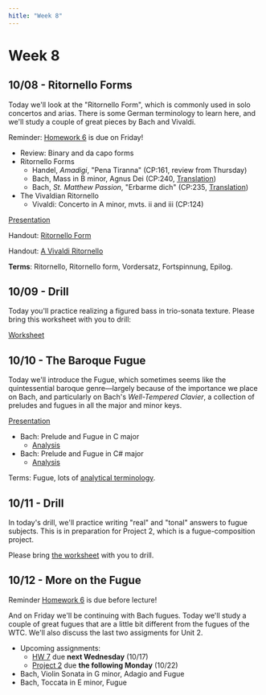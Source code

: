 ```yaml
---
hitle: "Week 8"
---
```


# Week 8

## 10/08 - Ritornello Forms

Today we'll look at the "Ritornello Form", which is commonly used in
solo concertos and arias. There is some German terminology to learn here,
and we'll study a couple of great pieces by Bach and Vivaldi.

Reminder: [Homework 6](HW-6.pdf) is due on Friday!

* Review: Binary and da capo forms
* Ritornello Forms
  * Handel, *Amadigi*, "Pena Tiranna" (CP:161, review from Thursday)
  * Bach, Mass in B minor, Agnus Dei (CP:240, [Translation](/translations/mass.html#agnus-dei))
  * Bach, *St. Matthew Passion*, "Erbarme dich" (CP:235, [Translation](/translations/erbarme-dich.html))
* The Vivaldian Ritornello
  * Vivaldi: Concerto in A minor, mvts. ii and iii (CP:124)

[Presentation](https://docs.google.com/presentation/d/1-ewzePFyKEObYhvM-Ses2aN-dxEtt3SUB3dDbeDyaVs/edit?usp=sharing)

Handout: [Ritornello Form](ritornello-form.pdf)

Handout: [A Vivaldi Ritornello](vivaldi-ritornello-map.pdf)

**Terms**: Ritornello, Ritornello form, Vordersatz, Fortspinnung, Epilog.

## 10/09 - Drill

Today you'll practice realizing a figured bass in trio-sonata texture.
Please bring this worksheet with you to drill:

[Worksheet](worksheet-handel-figured-bass.pdf)

## 10/10 - The Baroque Fugue

Today we'll introduce the Fugue, which sometimes seems like the quintessential
baroque genre—largely because of the importance we place on Bach, and particularly
on Bach's *Well-Tempered Clavier*, a collection of preludes and fugues in all the
major and minor keys.

[Presentation](https://docs.google.com/presentation/d/1SAMsCrVjLZGkc3Hl2hm2gJLPUIIh1SFWpTDL2duSitk/edit?usp=sharing)

* Bach: Prelude and Fugue in C major
  * [Analysis](https://www.youtube.com/watch?v=qodY3wzjhpE)
* Bach: Prelude and Fugue in C# major
  * [Analysis](https://www.youtube.com/watch?v=DkndFX_PkwA)

Terms: Fugue, lots of [analytical terminology](fugue-terminology.pdf).

## 10/11 - Drill

In today's drill, we'll practice writing "real" and "tonal" answers to fugue subjects.
This is in preparation for Project 2, which is a fugue-composition project.

Please bring [the worksheet](worksheet-fugue-subjects-and-answers.pdf) with you to drill.

## 10/12 - More on the Fugue

Reminder [Homework 6](HW-6.pdf) is due before lecture!

And on Friday we'll be continuing with Bach fugues. Today we'll study a couple
of great fugues that are a little bit different from the fugues of the WTC. We'll
also discuss the last two assigments for Unit 2.

* Upcoming assignments:
  * [HW 7](HW-7.pdf) due **next Wednesday** (10/17)
  * [Project 2](Project-2.pdf) due **the following Monday** (10/22)
* Bach, Violin Sonata in G minor, Adagio and Fugue
* Bach, Toccata in E minor, Fugue
